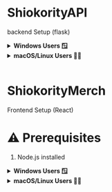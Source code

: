 # ShiokorityAPI
backend Setup (flask)
<details>
<summary><strong> Windows Users 🪟</strong></summary>

### Clone Our Repository
```bash  
git clone https://github.com/prozai/shiokority.git
```
### ⚙️ Setting up local python environment
#### creating 'env' environment folder  
```bash 
python -m venv env
```
## 🚩 If the environment doesn't activate, check the execution policy:
```bash
Get-ExecutionPolicy
```
## ⚠️ Giving terminal Administrative permission 
Running the following commands with administrative privileges or elevated access can affect your system configuration. Use caution and ensure you understand the implications.
```bash
Set-ExecutionPolicy -ExecutionPolicy RemoteSigned -Scope Process
```
## Activating the environment
```bash
env\Scripts\activate
```

### Installing packages
```bash
pip install -r requirements.txt
```
### Deactivate environment
```bash
deactivate
```
### Updating Flask libraries
```bash
pip freeze > requirements.txt
```

## You can start developing your features!
### To start and run shiokorityAPI
```bash
python shiokorityAPI.py
```
#### ⚠️ remember to change directory
```bash
cd shiokorityAPI
```
</details>

<details> 
<summary><strong>macOS/Linux Users 🧑‍💻</strong></summary>

### Clone Our Repository

```bash  
git clone https://github.com/prozai/shiokority.git
```
### ⚙️ Setting up local python environment
## creating 'env' environment folder  
```bash 
python3 -m venv env
```

## Activating the environment
```bash
source env/bin/activate
```

### Installing packages
```bash
pip install -r requirements.txt
```

### Deactivate environment
```bash
deactivate
```
## You can start developing your features!

</details>
<br>

# ShiokorityMerch
Frontend Setup (React)
# ⚠️ Prerequisites
1. Node.js installed

<details>
<summary><strong> Windows Users 🪟</strong></summary>

#### Navigate to the Frontend Directory

1. Change to the frontend directory:
- **Windows Command Prompt**:
     ```bash
     cd frontend
     ```

#### Install the Required Node.js Dependencies
2. Install the necessary Node.js dependencies:
   - **Windows Command Prompt**:
     ```bash
     npm install
     ```

#### Update the React Proxy (If Necessary)
3. Update the React proxy setting if you changed the port in `config.py`. Modify the `proxy` field in `frontend/package.json` to:
   ```json
   "proxy": "http://localhost:5001"

#### Starting the React application
4. **Windows Command Prompt**:
```bash
npm start
```
</details>

<details> 
<summary><strong>macOS/Linux Users 🧑‍💻</strong></summary>

1. Change to the frontend directory:
- **macOS/Linux Bash**:
     ```bash
     cd frontend
     ```

#### Install the Required Node.js Dependencies
2. Install the necessary Node.js dependencies:
   - **macOS/Linux Bash**:
     ```bash
     npm install
     ```

#### Update the React Proxy (If Necessary)
3. Update the React proxy setting if you changed the port in `config.py`. Modify the `proxy` field in `frontend/package.json` to:
   ```json
   "proxy": "http://localhost:5001"

#### Starting the React application
4. **macOS/Linux Bash**:
```bash
npm start
```

</details>